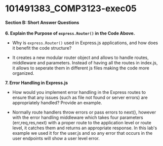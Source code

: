 # 101491383_COMP3123-exec05

#### Section B: Short Answer Questions

**6. Explain the Purpose of `express.Router()` in the Code Above.**

- Why is `express.Router()` used in Express.js applications, and how does it benefit the code structure?

- It creates a new modular router object and allows to handle routes, middleware and parameters. Instead of having all the routes in index.js, it allows to seperate them in different js files making the code more organized.  

**7. Error Handling in Express.js**

- How would you implement error handling in the Express routes to ensure that any issues (such as file not found or server errors) are appropriately handled? Provide an example.

- Normally route handlers throw errors or pass errors to next(), however with the error handling middleware which takes four parameters (err,req,res,next) with a proper route to the application level or route level, it catches them and returns an appropriate response. In this lab's example we used it for the user.js and so any error that occurs in the user endpoints will show a user level error.